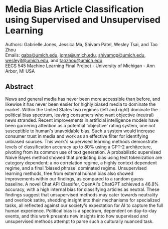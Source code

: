# Media Bias Article Classification using Supervised and Unsupervised Learning
Authors: Gabrielle Jones, Jessica Ma, Shivam Patel, Wesley Tsai, and Tao Zhou \
Emails: gabs@umich.edu, jqma@umich.edu, shivamgp@umich.edu, wesleyjt@umich.edu, and taozhou@umich.edu \
EECS 545 Machine Learning Final Project - University of Michigan - Ann Arbor, MI USA

## Abstract
News and general media has never been more accessible than before, and likewise it has never been easier for highly biased media to dominate the market. Within the United States two regimes (left and right) dominate the political bias spectrum, leaving consumers who want objective (neutral) news stranded. Recent improvements in artificial intelligence models have been garnering attention as a potential 'objective' rating system, one not susceptible to human's unavoidable bias. Such a system would increase consumer trust in media and work as an effective filter for identifying unbiased sources. This work's supervised learning methods demonstrate levels of classification accuracy up to 80\% using a GPT-2 architecture, pivoting from its common use of text generation. A probabilistic supervised Naive Bayes method showed that predicting bias using text tokenization are category dependent; a no correlation regime, a highly context dependent regime, and a final 'biased phrase' dominated regime. Unsupervised learning methods, free from external human bias also showed improvements within our findings, as compared to a random guess baseline. A novel Chat API Classifer, OpenAI's ChatGPT achieved a 46.8\% accuracy, with a high internal bias for classifying articles as neutral. These findings suggest that unsupervised methods may cater towards neutrality and overlook satire, shedding insight into their mechanisms for specialized tasks, all reflected against our society's expectation for AI to capture the full human experience. Political bias is a spectrum, dependent on day-to-day events, and this work presents new insights into how supervised and unsupervised methods attempt to parse such a culturally nuanced task.
